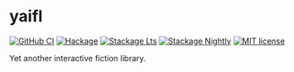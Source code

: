 # yaifl

[![GitHub CI](https://github.com/PPKFS/yaifl/workflows/CI/badge.svg)](https://github.com/PPKFS/yaifl/actions)
[![Hackage](https://img.shields.io/hackage/v/yaifl.svg?logo=haskell)](https://hackage.haskell.org/package/yaifl)
[![Stackage Lts](http://stackage.org/package/yaifl/badge/lts)](http://stackage.org/lts/package/yaifl)
[![Stackage Nightly](http://stackage.org/package/yaifl/badge/nightly)](http://stackage.org/nightly/package/yaifl)
[![MIT license](https://img.shields.io/badge/license-MIT-blue.svg)](LICENSE)

Yet another interactive fiction library.
